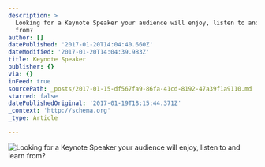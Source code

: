 ```yaml
---
description: >
  Looking for a Keynote Speaker your audience will enjoy, listen to and learn
  from?
author: []
datePublished: '2017-01-20T14:04:40.660Z'
dateModified: '2017-01-20T14:04:39.983Z'
title: Keynote Speaker
publisher: {}
via: {}
inFeed: true
sourcePath: _posts/2017-01-15-df567fa9-86fa-41cd-8192-47a39f1a9110.md
starred: false
datePublishedOriginal: '2017-01-19T18:15:44.371Z'
_context: 'http://schema.org'
_type: Article

---
```

![Looking for a Keynote Speaker your audience will enjoy, listen to and learn from?
](https://the-grid-user-content.s3-us-west-2.amazonaws.com/4edf3f9c-4534-4d35-9332-b4689fd0ad8d.jpg)